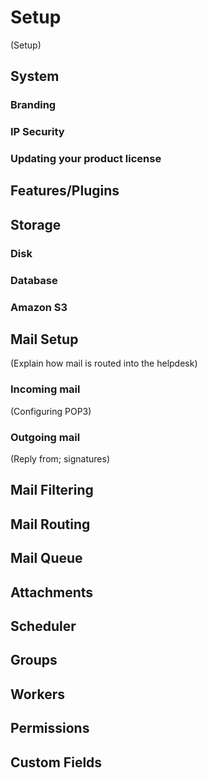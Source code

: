 
# Setup #

(Setup)

## System ##

### Branding ###

### IP Security ###

### Updating your product license ###

## Features/Plugins ##

## Storage ##

### Disk ###

### Database ###

### Amazon S3 ###

## Mail Setup ##

(Explain how mail is routed into the helpdesk)

### Incoming mail ###

(Configuring POP3)

### Outgoing mail ###

(Reply from; signatures)

## Mail Filtering ##

## Mail Routing ##

## Mail Queue ##

## Attachments ##

## Scheduler ##

## Groups ##

## Workers ##

## Permissions ##

## Custom Fields ##

